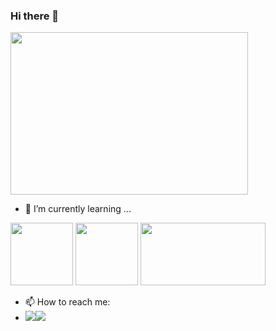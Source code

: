 ### Hi there 👋

<div id="header">
  <img src="https://media.giphy.com/media/WTjXuYA2y4o3UZly3W/giphy.gif" width="380" height="260" />
</div>

- 🌱 I’m currently learning ...
<div>
  <img src="https://static.javatpoint.com/images/javascript/javascript_logo.png" width="100" height="100" />
  <img src="https://cloud2data.com/wp-content/uploads/2023/01/HTML-CSS-Review.png" width="100" height="100" />
  <img src="https://blog.shiftasia.com/content/images/2022/05/mern-stack.jpg" width="200" height="100" />
</div>




- 📫 How to reach me: 
- <a href="https://mail.google.com/mail/?view=cm&source=mailto&to=august.colonna@gmail.com"><img src="https://img.shields.io/badge/Gmail-D14836?style=for-the-badge&logo=gmail&logoColor=white" /></a><a href="https://www.linkedin.com/in/august-colonna/"><img src="https://img.shields.io/badge/LinkedIn-blue?logo=linkedin&logoColor=white&style=for-the-badge" />
</a>


